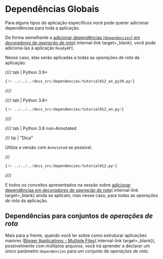 # Dependências Globais

Para alguns tipos de aplicação específicos você pode querer adicionar dependências para toda a aplicação.

De forma semelhante a [adicionar dependências (`dependencies`) em *decoradores de operação de rota*](dependencies-in-path-operation-decorators.md){.internal-link target=_blank}, você pode adicioná-las à aplicação `ReadyAPI`.

Nesse caso, elas serão aplicadas a todas as *operações de rota* da aplicação:

//// tab | Python 3.9+

```Python hl_lines="16"
{!> ../../../docs_src/dependencies/tutorial012_an_py39.py!}
```

////

//// tab | Python 3.8+

```Python hl_lines="16"
{!> ../../../docs_src/dependencies/tutorial012_an.py!}
```

////

//// tab | Python 3.8 non-Annotated

/// tip | "Dica"

Utilize a versão com `Annotated` se possível.

///

```Python hl_lines="15"
{!> ../../../docs_src/dependencies/tutorial012.py!}
```

////

E todos os conceitos apresentados na sessão sobre [adicionar dependências em *decoradores de operação de rota*](dependencies-in-path-operation-decorators.md){.internal-link target=_blank} ainda se aplicam, mas nesse caso, para todas as *operações de rota* da aplicação.

## Dependências para conjuntos de *operações de rota*

Mais para a frente, quando você ler sobre como estruturar aplicações maiores ([Bigger Applications - Multiple Files](../../tutorial/bigger-applications.md){.internal-link target=_blank}), possivelmente com múltiplos arquivos, você irá aprender a declarar um único parâmetro `dependencies` para um conjunto de *operações de rota*.
